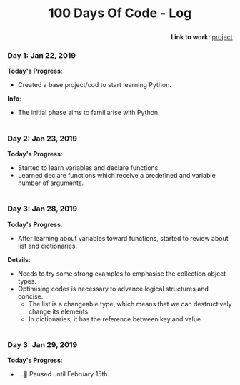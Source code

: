 #
# <p align="center"> 100 Days Of Code - Log </p>


**<p align="right"> Link to work:**
[project](https://github.com/jessicaboatto/python_introduction) </p>

### Day 1: Jan 22, 2019

  **Today's Progress**:
  - Created a base project/cod to start learning Python.

  **Info**:
  - The initial phase aims to familiarise with Python.

#

### Day 2: Jan 23, 2019

  **Today's Progress**:
  - Started to learn variables and declare functions.
  - Learned declare functions which receive a predefined and variable number of arguments.

#

### Day 3: Jan 28, 2019

  **Today's Progress**:
  - After learning about variables toward functions, started to review about list and dictionaries.

  **Details**:
  - Needs to try some strong examples to emphasise the collection object types.
  - Optimising codes is necessary to advance logical structures and concise.
    - The list is a changeable type, which means that we can destructively change its elements. 
    - In dictionaries, it has the reference between key and value.

#


### Day 3: Jan 29, 2019

  **Today's Progress**:
  - ...🐫 Paused until February 15th.
  
  #
